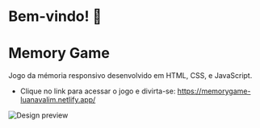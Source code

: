 # Bem-vindo! 👋 <a name="id01"></a>

# Memory Game
Jogo da mémoria responsivo desenvolvido em HTML, CSS, e JavaScript. 

- Clique no link para acessar o jogo e divirta-se: https://memorygame-luanavalim.netlify.app/

![Design preview][def]

[def]: ./assets/img/jogo.png